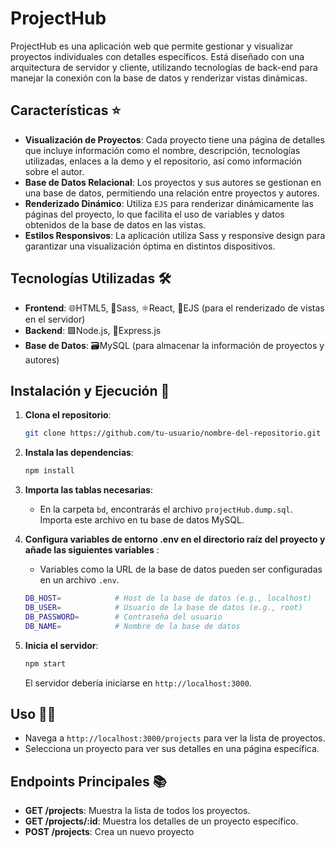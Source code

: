 # ProjectHub

ProjectHub es una aplicación web que permite gestionar y visualizar proyectos individuales con detalles específicos. Está diseñado con una arquitectura de servidor y cliente, utilizando tecnologías de back-end para manejar la conexión con la base de datos y renderizar vistas dinámicas.

## Características ⭐

- **Visualización de Proyectos**: Cada proyecto tiene una página de detalles que incluye información como el nombre, descripción, tecnologías utilizadas, enlaces a la demo y el repositorio, así como información sobre el autor.
- **Base de Datos Relacional**: Los proyectos y sus autores se gestionan en una base de datos, permitiendo una relación entre proyectos y autores.
- **Renderizado Dinámico**: Utiliza `EJS` para renderizar dinámicamente las páginas del proyecto, lo que facilita el uso de variables y datos obtenidos de la base de datos en las vistas.
- **Estilos Responsivos**: La aplicación utiliza Sass y responsive design para garantizar una visualización óptima en distintos dispositivos.

## Tecnologías Utilizadas 🛠️

- **Frontend**: 🌐HTML5, 🎨Sass, ⚛️React, 📝EJS (para el renderizado de vistas en el servidor)
- **Backend**: 🟩Node.js, 🚂Express.js
- **Base de Datos**: 🗃️MySQL (para almacenar la información de proyectos y autores)

## Instalación y Ejecución 🚀

1. **Clona el repositorio**:
    ```bash
    git clone https://github.com/tu-usuario/nombre-del-repositorio.git
    ```
2. **Instala las dependencias**:
    ```bash
    npm install
    ```
3. **Importa las tablas necesarias**:
   - En la carpeta `bd`, encontrarás el archivo `projectHub.dump.sql`. Importa este archivo en tu base de datos MySQL.

4. **Configura variables de entorno .env en el directorio raíz del proyecto y añade las siguientes variables** :
   - Variables como la URL de la base de datos pueden ser configuradas en un archivo `.env`.

    ```bash
    DB_HOST=            # Host de la base de datos (e.g., localhost)
    DB_USER=            # Usuario de la base de datos (e.g., root)
    DB_PASSWORD=        # Contraseña del usuario
    DB_NAME=            # Nombre de la base de datos
    ```
5. **Inicia el servidor**:
    ```bash
    npm start
    ```
   El servidor debería iniciarse en `http://localhost:3000`.

## Uso 👨‍💻

- Navega a `http://localhost:3000/projects` para ver la lista de proyectos.
- Selecciona un proyecto para ver sus detalles en una página específica.

## Endpoints Principales 📚

- **GET /projects**: Muestra la lista de todos los proyectos.
- **GET /projects/:id**: Muestra los detalles de un proyecto específico.
- **POST /projects**: Crea un nuevo proyecto
